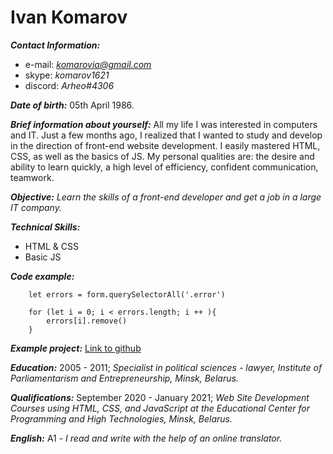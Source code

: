 # Ivan Komarov

**_Contact Information:_**
* e-mail: *komarovia@gmail.com*
* skype: *komarov1621*
* discord: *Arheo#4306*

**_Date of birth:_**
05th April 1986.

**_Brief information about yourself:_**
All my life I was interested in computers and IT. Just a few months ago, I realized that I wanted to study and develop in the direction of front-end website development. I easily mastered HTML, CSS, as well as the basics of JS. My personal qualities are: the desire and ability to learn quickly, a high level of efficiency, confident communication, teamwork.

**_Objective:_**
*Learn the skills of a front-end developer and get a job in a large IT company.*

**_Technical Skills:_**
* HTML & CSS
* Basic JS

**_Сode example:_**
```
	let errors = form.querySelectorAll('.error')

    for (let i = 0; i < errors.length; i ++ ){
		errors[i].remove()
	}
```

**_Example project:_**
[Link to github](https://github.com/komarovia/jeep)

**_Education:_**
2005 - 2011;  *Specialist in political sciences - lawyer, Institute of Parliamentarism and Entrepreneurship, Minsk, Belarus.*

**_Qualifications:_**
September 2020 - January 2021; *Web Site Development Courses using HTML, CSS, and JavaScript at the Educational Center for Programming and High Technologies, Minsk, Belarus.*

**_English:_**
A1 - *I read and write with the help of an online translator.*
